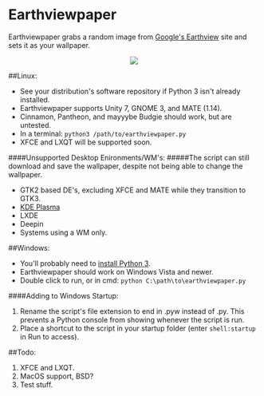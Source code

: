 # Earthviewpaper
Earthviewpaper grabs a random image from [Google's Earthview]( https://earthview.withgoogle.com ) site and sets it as your wallpaper.

<p align="center">
  <img src="https://cdn3.iconfinder.com/data/icons/faticons/32/globe-01-128.png"/>
</p>

##Linux:
* See your distribution's software repository if Python 3 isn't already installed.
* Earthviewpaper supports Unity 7, GNOME 3, and MATE (1.14).
* Cinnamon, Pantheon, and mayyybe Budgie should work, but are untested.
* In a terminal: ```python3 /path/to/earthviewpaper.py```
* XFCE and LXQT will be supported soon.

####Unsupported Desktop Enironments/WM's:
#####The script can still download and save the wallpaper, despite not being able to change the wallpaper.
* GTK2 based DE's, excluding XFCE and MATE while they transition to GTK3.
* [KDE Plasma](https://www.reddit.com/r/linux/comments/4k1wht/i_made_a_script_that_changes_your_wallpaper_based/d3cvat2)
* LXDE
* Deepin 
* Systems using a WM only.

##Windows:
* You'll probably need to [install Python 3](https://www.python.org/downloads/windows/).
* Earthviewpaper should work on Windows Vista and newer.
* Double click to run, or in cmd: ```python C:\path\to\earthviewpaper.py```

####Adding to Windows Startup:
1. Rename the script's file extension to end in .pyw instead of .py. This prevents a Python console from showing whenever the script is run.
2. Place a shortcut to the script in your startup folder (enter ```shell:startup``` in Run to access).

##Todo:
1. XFCE and LXQT.
2. MacOS support, BSD?
3. Test stuff.
